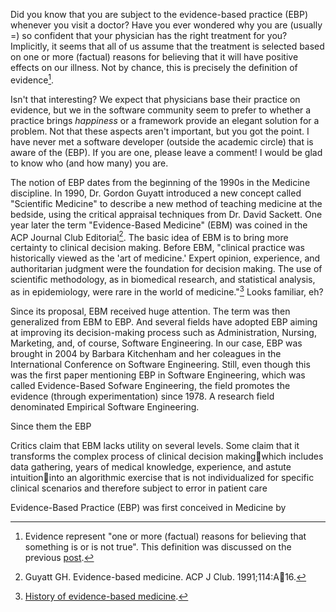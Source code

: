 Did you know that you are subject to the evidence-based practice (EBP) whenever you visit a doctor? Have you ever wondered why you are (usually =) so confident that your physician has the right treatment for you? Implicitly, it seems that all of us assume that the treatment is selected based on one or more (factual) reasons for believing that it will have positive effects on our illness. Not by chance, this is precisely the definition of evidence[^1].

Isn't that interesting? We expect that physicians base their practice on evidence, but we in the software community seem to prefer to whether a practice brings *happiness* or a framework provide an elegant solution for a problem. Not that these aspects aren't important, but you got the point. I have never met a software developer (outside the academic circle) that is aware of the (EBP). If you are one, please leave a comment! I would be glad to know who (and how many) you are.

The notion of EBP dates from the beginning of the 1990s in the Medicine discipline. In 1990, Dr. Gordon Guyatt introduced a new concept called "Scientific Medicine" to describe a new method of teaching medicine at the bedside, using the critical appraisal techniques from Dr. David Sackett. One year later the term "Evidence-Based Medicine" (EBM) was coined in the ACP Journal Club Editorial[^2]. The basic idea of EBM is to bring more certainty to clinical decision making. Before EBM, "clinical practice was historically viewed as the 'art of medicine.' Expert opinion, experience, and authoritarian judgment were the foundation for decision making. The use of scientific methodology, as in biomedical research, and statistical analysis, as in epidemiology, were rare in the world of medicine."[^3] Looks familiar, eh? 

> 

Since its proposal, EBM received huge attention. The term was then generalized from EBM to EBP. And several fields have adopted EBP aiming at improving its decision-making process such as Administration, Nursing, Marketing, and, of course, Software Engineering. In our case, EBP was brought in 2004 by Barbara Kitchenham and her coleagues in the International Conference on Software Engineering. Still, even though this was the first paper mentioning EBP in Software Engineering, which was called Evidence-Based Sofware Engineering, the field promotes the evidence (through experimentation) since 1978. A research field denominated Empirical Software Engineering.  




Since them the EBP 

Critics claim that EBM lacks utility on several levels. Some claim that it transforms the complex process of clinical decision makingwhich includes data gathering, years of medical knowledge, experience, and astute intuitioninto an algorithmic exercise that is not individualized for specific clinical scenarios and therefore subject to error in patient care



Evidence-Based Practice (EBP) was first conceived in Medicine by 

[^1]: Evidence represent "one or more (factual) reasons for believing that something is or is not true". This definition was discussed on the previous [post](http://www.evidencebasedpractice.se/blog/welcome-to-the-blog/).
[^2]: Guyatt GH. Evidence-based medicine. ACP J Club. 1991;114:A16.
[^3]: [History of evidence-based medicine](https://www.ncbi.nlm.nih.gov/pmc/articles/PMC3263217/).




